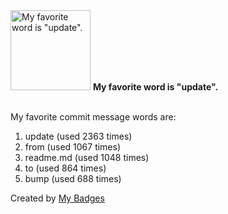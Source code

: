 <img src="https://github.com/my-badges/my-badges/blob/master/src/all-badges/favorite-word/favorite-word.png?raw=true" alt="My favorite word is &quot;update&quot;." title="My favorite word is &quot;update&quot;." width="128">
<strong>My favorite word is &quot;update&quot;.</strong>
<br><br>

My favorite commit message words are:

1. update (used 2363 times)
2. from (used 1067 times)
3. readme.md (used 1048 times)
4. to (used 864 times)
5. bump (used 688 times)


Created by <a href="https://github.com/my-badges/my-badges">My Badges</a>